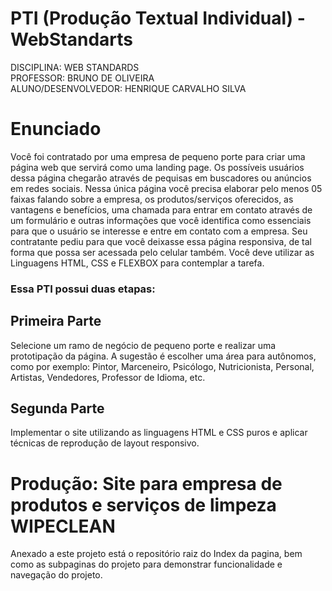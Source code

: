 # PTI (Produção Textual Individual) - WebStandarts

DISCIPLINA: WEB STANDARDS <br>
PROFESSOR: BRUNO DE OLIVEIRA<br>
ALUNO/DESENVOLVEDOR: <bold>HENRIQUE CARVALHO SILVA</bold> <br>


<h1>Enunciado</h1>

Você foi contratado por uma empresa de pequeno porte para criar uma
página web que servirá como uma landing page. Os possíveis usuários
dessa página chegarão através de pequisas em buscadores ou anúncios
em redes sociais.
Nessa única página você precisa elaborar pelo menos 05 faixas falando
sobre a empresa, os produtos/serviços oferecidos, as vantagens e
benefícios, uma chamada para entrar em contato através de um formulário e
outras informações que você identifica como essenciais para que o usuário
se interesse e entre em contato com a empresa. Seu contratante pediu para
que você deixasse essa página responsiva, de tal forma que possa ser
acessada pelo celular também. Você deve utilizar as Linguagens HTML,
CSS e FLEXBOX para contemplar a tarefa.

<h3>Essa PTI possui duas etapas:</h3>

<h2>Primeira Parte</h2>
Selecione um ramo de negócio de pequeno porte e realizar uma
prototipação da página. A sugestão é escolher uma área para autônomos,
como por exemplo: Pintor, Marceneiro, Psicólogo, Nutricionista, Personal,
Artistas, Vendedores, Professor de Idioma, etc.

<h2>Segunda Parte</h2>
Implementar o site utilizando as linguagens HTML e CSS puros e aplicar
técnicas de reprodução de layout responsivo.


<h1>Produção: Site para empresa de produtos e serviços de limpeza WIPECLEAN</h1>
 Anexado a este projeto está o repositório raiz  do Index da pagina, bem como as subpaginas do projeto para demonstrar funcionalidade e navegação do projeto.


